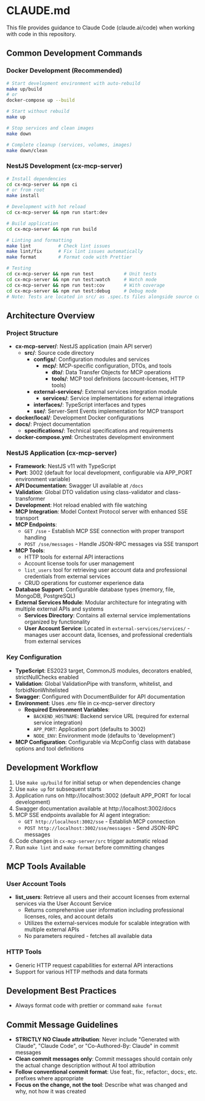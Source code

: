 # CLAUDE.md

This file provides guidance to Claude Code (claude.ai/code) when working with code in this repository.

## Common Development Commands

### Docker Development (Recommended)

```bash
# Start development environment with auto-rebuild
make up/build
# or
docker-compose up --build

# Start without rebuild
make up

# Stop services and clean images
make down

# Complete cleanup (services, volumes, images)
make down/clean
```

### NestJS Development (cx-mcp-server)

```bash
# Install dependencies
cd cx-mcp-server && npm ci
# or from root
make install

# Development with hot reload
cd cx-mcp-server && npm run start:dev

# Build application
cd cx-mcp-server && npm run build

# Linting and formatting
make lint          # Check lint issues
make lint/fix      # Fix lint issues automatically
make format        # Format code with Prettier

# Testing
cd cx-mcp-server && npm run test           # Unit tests
cd cx-mcp-server && npm run test:watch     # Watch mode
cd cx-mcp-server && npm run test:cov       # With coverage
cd cx-mcp-server && npm run test:debug     # Debug mode
# Note: Tests are located in src/ as .spec.ts files alongside source code
```

## Architecture Overview

### Project Structure

- **cx-mcp-server/**: NestJS application (main API server)
  - **src/**: Source code directory
    - **configs/**: Configuration modules and services
      - **mcp/**: MCP-specific configuration, DTOs, and tools
        - **dto/**: Data Transfer Objects for MCP operations
        - **tools/**: MCP tool definitions (account-licenses, HTTP tools)
    - **external-services/**: External services integration module
      - **services/**: Service implementations for external integrations
    - **interfaces/**: TypeScript interfaces and types
    - **sse/**: Server-Sent Events implementation for MCP transport
- **docker/local/**: Development Docker configurations
- **docs/**: Project documentation
  - **specifications/**: Technical specifications and requirements
- **docker-compose.yml**: Orchestrates development environment

### NestJS Application (cx-mcp-server)

- **Framework**: NestJS v11 with TypeScript
- **Port**: 3002 (default for local development, configurable via APP_PORT environment variable)
- **API Documentation**: Swagger UI available at `/docs`
- **Validation**: Global DTO validation using class-validator and class-transformer
- **Development**: Hot reload enabled with file watching
- **MCP Integration**: Model Context Protocol server with enhanced SSE transport
- **MCP Endpoints**:
  - `GET /sse` - Establish MCP SSE connection with proper transport handling
  - `POST /sse/messages` - Handle JSON-RPC messages via SSE transport
- **MCP Tools**:
  - HTTP tools for external API interactions
  - Account license tools for user management
  - `list_users` tool for retrieving user account data and professional credentials from external services
  - CRUD operations for customer experience data
- **Database Support**: Configurable database types (memory, file, MongoDB, PostgreSQL)
- **External Services Module**: Modular architecture for integrating with multiple external APIs and systems
  - **Services Directory**: Contains all external service implementations organized by functionality
  - **User Account Service**: Located in `external-services/services/` - manages user account data, licenses, and professional credentials from external services

### Key Configuration

- **TypeScript**: ES2023 target, CommonJS modules, decorators enabled, strictNullChecks enabled
- **Validation**: Global ValidationPipe with transform, whitelist, and forbidNonWhitelisted
- **Swagger**: Configured with DocumentBuilder for API documentation
- **Environment**: Uses .env file in cx-mcp-server directory
  - **Required Environment Variables**:
    - `BACKEND_HOSTNAME`: Backend service URL (required for external service integration)
    - `APP_PORT`: Application port (defaults to 3002)
    - `NODE_ENV`: Environment mode (defaults to 'development')
- **MCP Configuration**: Configurable via McpConfig class with database options and tool definitions

## Development Workflow

1. Use `make up/build` for initial setup or when dependencies change
2. Use `make up` for subsequent starts
3. Application runs on http://localhost:3002 (default APP_PORT for local development)
4. Swagger documentation available at http://localhost:3002/docs
5. MCP SSE endpoints available for AI agent integration:
   - `GET http://localhost:3002/sse` - Establish MCP connection
   - `POST http://localhost:3002/sse/messages` - Send JSON-RPC messages
6. Code changes in `cx-mcp-server/src` trigger automatic reload
7. Run `make lint` and `make format` before committing changes

## MCP Tools Available

### User Account Tools

- **list_users**: Retrieve all users and their account licenses from external services via the User Account Service
  - Returns comprehensive user information including professional licenses, roles, and account details
  - Utilizes the external-services module for scalable integration with multiple external APIs
  - No parameters required - fetches all available data

### HTTP Tools

- Generic HTTP request capabilities for external API interactions
- Support for various HTTP methods and data formats

## Development Best Practices

- Always format code with prettier or command `make format`

## Commit Message Guidelines

- **STRICTLY NO Claude attribution**: Never include "Generated with Claude", "Claude Code", or "Co-Authored-By: Claude" in commit messages
- **Clean commit messages only**: Commit messages should contain only the actual change description without AI tool attribution
- **Follow conventional commit format**: Use feat:, fix:, refactor:, docs:, etc. prefixes where appropriate
- **Focus on the change, not the tool**: Describe what was changed and why, not how it was created
